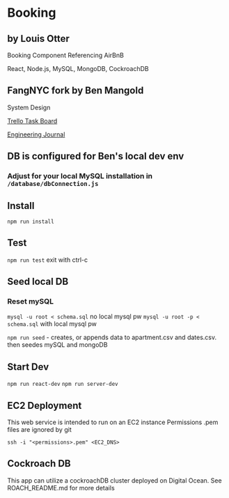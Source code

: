 # Booking
## by Louis Otter

Booking Component Referencing AirBnB 

React, Node.js, MySQL, MongoDB, CockroachDB

## FangNYC fork by Ben Mangold

System Design

[Trello Task Board](https://trello.com/b/nO5AU22g/sb-staybnb-bookings)

[Engineering Journal](https://www.dropbox.com/s/f52rd1rmw4gf97a/SDC_Engineering_Journal.md?dl=0)

## DB is configured for Ben's local dev env
### Adjust for your local MySQL installation in `/database/dbConnection.js`

## Install

`npm run install`

## Test

`npm run test` exit with ctrl-c

## Seed local DB

### Reset mySQL
`mysql -u root < schema.sql` no local mysql pw
`mysql -u root -p < schema.sql` with local mysql pw

`npm run seed` - creates, or appends data to apartment.csv and dates.csv. then seedes mySQL and mongoDB

## Start Dev

`npm run react-dev`
`npm run server-dev`

## EC2 Deployment

This web service is intended to run on an EC2 instance
Permissions .pem files are ignored by git

`ssh -i "<permissions>.pem" <EC2_DNS>`

## Cockroach DB

This app can utilize a cockroachDB cluster deployed on Digital Ocean. See ROACH_README.md for more details

